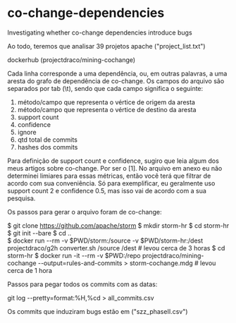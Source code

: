 # co-change-dependencies
Investigating whether co-change dependencies introduce bugs 

Ao todo, teremos que analisar 39 projetos apache ("project_list.txt")

dockerhub (projectdraco/mining-cochange)

Cada linha corresponde a uma dependência, ou, em outras palavras, a uma aresta do grafo de dependência de co-change. Os campos do arquivo são separados por tab (\t), sendo que cada campo significa o seguinte:

1.  método/campo que representa o vértice de origem da aresta
2.  método/campo que representa o vértice de destino da aresta
3.  support count
4.  confidence
5.  ignore
6.  qtd total de commits
7.  hashes dos commits

Para definição de support count e confidence, sugiro que leia algum dos meus artigos sobre co-change. Por ser o [1]. No arquivo em anexo eu não determinei limiares para essas métricas, então você terá que filtrar de acordo com sua conveniência. Só para exemplificar, eu geralmente uso support count 2 e confidence 0.5, mas isso vai de acordo com a sua pesquisa.

Os passos  para gerar o arquivo foram de co-change:

  $ git clone https://github.com/apache/storm
  $ mkdir storm-hr 
  $ cd storm-hr 
  $ git init --bare 
  $ cd ..   
  $ docker run --rm -v $PWD/storm:/source -v $PWD/storm-hr:/dest projectdraco/g2h converter.sh /source /dest  # levou cerca de 3 horas 
  $ cd storm-hr 
  $ docker run -it --rm -v $PWD:/repo projectdraco/mining-cochange --output=rules-and-commits > storm-cochange.mdg # levou cerca de 1       hora 

Passos para pegar todos os commits com as datas:

git log --pretty=format:%H,%cd  >  all_commits.csv

Os commits que induziram bugs estão em ("szz_phaseII.csv")
